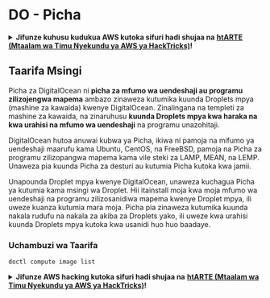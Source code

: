 # DO - Picha

<details>

<summary><strong>Jifunze kuhusu kudukua AWS kutoka sifuri hadi shujaa na</strong> <a href="https://training.hacktricks.xyz/courses/arte"><strong>htARTE (Mtaalam wa Timu Nyekundu ya AWS ya HackTricks)</strong></a><strong>!</strong></summary>

Njia nyingine za kusaidia HackTricks:

* Ikiwa unataka kuona **kampuni yako ikitangazwa kwenye HackTricks** au **kupakua HackTricks kwa PDF** Angalia [**MIPANGO YA KUJIUNGA**](https://github.com/sponsors/carlospolop)!
* Pata [**bidhaa rasmi za PEASS & HackTricks**](https://peass.creator-spring.com)
* Gundua [**Familia ya PEASS**](https://opensea.io/collection/the-peass-family), mkusanyiko wetu wa [**NFTs**](https://opensea.io/collection/the-peass-family) ya kipekee
* **Jiunge na** 💬 [**Kikundi cha Discord**](https://discord.gg/hRep4RUj7f) au kikundi cha [**telegram**](https://t.me/peass) au **tufuate** kwenye **Twitter** 🐦 [**@hacktricks_live**](https://twitter.com/hacktricks_live)**.**
* **Shiriki mbinu zako za kudukua kwa kuwasilisha PRs kwa** [**HackTricks**](https://github.com/carlospolop/hacktricks) na [**HackTricks Cloud**](https://github.com/carlospolop/hacktricks-cloud) repos za github.

</details>

## Taarifa Msingi

Picha za DigitalOcean ni **picha za mfumo wa uendeshaji au programu zilizojengwa mapema** ambazo zinaweza kutumika kuunda Droplets mpya (mashine za kawaida) kwenye DigitalOcean. Zinalingana na templeti za mashine za kawaida, na zinaruhusu **kuunda Droplets mpya kwa haraka na kwa urahisi na mfumo wa uendeshaji** na programu unazohitaji.

DigitalOcean hutoa anuwai kubwa ya Picha, ikiwa ni pamoja na mifumo ya uendeshaji maarufu kama Ubuntu, CentOS, na FreeBSD, pamoja na Picha za programu zilizopangwa mapema kama vile steki za LAMP, MEAN, na LEMP. Unaweza pia kuunda Picha za desturi au kutumia Picha kutoka kwa jamii.

Unapounda Droplet mpya kwenye DigitalOcean, unaweza kuchagua Picha ya kutumia kama msingi wa Droplet. Hii itainstall moja kwa moja mfumo wa uendeshaji na programu zilizosanidiwa mapema kwenye Droplet mpya, ili uweze kuanza kutumia mara moja. Picha pia zinaweza kutumika kuunda nakala rudufu na nakala za akiba za Droplets yako, ili uweze kwa urahisi kuunda Droplets mpya kutoka kwa usanidi huo huo baadaye.

### Uchambuzi wa Taarifa
```
doctl compute image list
```
<details>

<summary><strong>Jifunze AWS hacking kutoka sifuri hadi shujaa na</strong> <a href="https://training.hacktricks.xyz/courses/arte"><strong>htARTE (Mtaalam wa Timu Nyekundu ya AWS ya HackTricks)</strong></a><strong>!</strong></summary>

Njia nyingine za kusaidia HackTricks:

* Ikiwa unataka kuona **kampuni yako ikitangazwa kwenye HackTricks** au **kupakua HackTricks kwa PDF** Angalia [**MIPANGO YA KUJIUNGA**](https://github.com/sponsors/carlospolop)!
* Pata [**bidhaa rasmi za PEASS & HackTricks**](https://peass.creator-spring.com)
* Gundua [**Familia ya PEASS**](https://opensea.io/collection/the-peass-family), mkusanyiko wetu wa [**NFTs**](https://opensea.io/collection/the-peass-family) ya kipekee
* **Jiunge na** 💬 [**Kikundi cha Discord**](https://discord.gg/hRep4RUj7f) au kikundi cha [**telegram**](https://t.me/peass) au **tufuate** kwenye **Twitter** 🐦 [**@hacktricks_live**](https://twitter.com/hacktricks_live)**.**
* **Shiriki mbinu zako za udukuzi kwa kuwasilisha PRs kwa** [**HackTricks**](https://github.com/carlospolop/hacktricks) na [**HackTricks Cloud**](https://github.com/carlospolop/hacktricks-cloud) repos za github.

</details>
